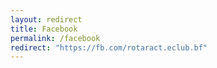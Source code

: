 ```yaml
---
layout: redirect
title: Facebook
permalink: /facebook
redirect: "https://fb.com/rotaract.eclub.bf"
---
```

